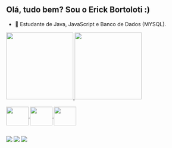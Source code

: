 ## Olá, tudo bem? Sou o Erick Bortoloti :) 


- 🌱 Estudante de Java, JavaScript e Banco de Dados (MYSQL).

<div>
  <a href="https://github.com/ErickBortoloti/">
  <img height="180em" src="https://github-readme-stats.vercel.app/api?username=erickbortoloti&show_icons=true&theme=panda&include_all_commits=true&count_private=true"/>
  <img height="180em" src="https://github-readme-stats.vercel.app/api/top-langs/?username=erickbortoloti&layout=compact&langs_count16&theme=panda"/>
</div>
  
<div style="display: inline_block"><br>
  <img align="center" height="50" width="60" src="https://cdn.jsdelivr.net/gh/devicons/devicon/icons/java/java-original-wordmark.svg" />
  <img align="center" height="50" width="60" src="https://cdn.jsdelivr.net/gh/devicons/devicon/icons/javascript/javascript-original.svg" />
  <img align="center" height="50" width="60" src="https://cdn.jsdelivr.net/gh/devicons/devicon/icons/mysql/mysql-original-wordmark.svg" />
          
          
          
##
 <div>
   <a href="https://www.linkedin.com/in/erick-bortoloti-403277191/" target="_blank"><img src="https://img.shields.io/badge/LinkedIn-0077B5?style=for-the-badge&logo=linkedin&logoColor=white" target="_blank"></a>
   <a href="https://www.instagram.com/erick.bortoloti" target="_blank"><img src="https://img.shields.io/badge/Instagram-E4405F?style=for-the-badge&logo=instagram&logoColor=white" target="_blank"></a>
    <a href="mailto:24sdsee@gmail.com" target="_blank"><img src="https://img.shields.io/badge/Gmail-D14836?style=for-the-badge&logo=gmail&logoColor=white" target="_blank"></a>
 
</div>

  
  
         
          
          

    
    
